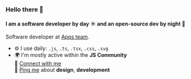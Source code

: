 ### Hello there 👋

#### I am a software developer by day ☀️ and an open-source dev by night 🌙

Software developer at [Apps team](https://appsteamtechnologies.com/).<br>  

- ⚙️ I use daily: `.js`, `.ts`, `.tsx`, `.css`, `.svg`  
- 🌍 I'm mostly active within the **JS Community**  
🤝 [Connect with me](https://www.linkedin.com/in/sarath-raj-183337339)  
💬 [Ping me](mailto:sarathrajkrla@gmail.com) about **design**, **development**
